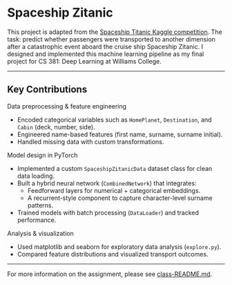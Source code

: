 # Spaceship Zitanic

This project is adapted from the [Spaceship Titanic Kaggle competition](https://www.kaggle.com/competitions/spaceship-titanic). The task: predict whether passengers were transported to another dimension after a catastrophic event aboard the cruise ship Spaceship Zitanic. I designed and implemented this machine learning pipeline as my final project for CS 381: Deep Learning at Williams College.

---

## Key Contributions

Data preprocessing & feature engineering
- Encoded categorical variables such as `HomePlanet`, `Destination`, and `Cabin` (deck, number, side).
- Engineered name-based features (first name, surname, surname initial).
- Handled missing data with custom transformations.

Model design in PyTorch
  - Implemented a custom `SpaceshipZitanicData` dataset class for clean data loading.
 - Built a hybrid neural network (`CombinedNetwork`) that integrates:
    - Feedforward layers for numerical + categorical embeddings.
    - A recurrent-style component to capture character-level surname patterns.
  - Trained models with batch processing (`DataLoader`) and tracked performance.

Analysis & visualization
- Used matplotlib and seaborn for exploratory data analysis (`explore.py`).
- Compared feature distributions and visualized transport outcomes.

---

For more information on the assignment, please see [class-README.md](https://github.com/maddyandersen/spaceship-zitanic/blob/main/class-README.md).
